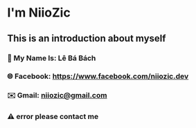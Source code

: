 # I'm NiioZic
## This is an introduction about myself

### 👤 My Name Is: Lê Bá Bách
### 🌐 Facebook: https://www.facebook.com/niiozic.dev
### ✉️ Gmail: niiozic@gmail.com
### ⚠️ error please contact me